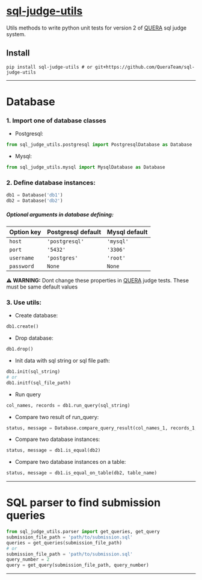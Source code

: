 # [sql-judge-utils](https://pypi.org/project/sql-judge-utils)

Utils methods to write python unit tests for version 2 of [QUERA](https://quera.ir) sql judge system.

## Install

```shell script
pip install sql-judge-utils # or git+https://github.com/QueraTeam/sql-judge-utils
```

---

# Database 
### 1. Import one of database classes
- Postgresql:
```python
from sql_judge_utils.postgresql import PostgresqlDatabase as Database
```
- Mysql:
```python
from sql_judge_utils.mysql import MysqlDatabase as Database
```

### 2. Define database instances:

```python
db1 = Database('db1')
db2 = Database('db2')
```

##### Optional arguments in database defining:
| Option key | Postgresql default | Mysql default | 
|---|---|---|
| `host` | `'postgresql'` | `'mysql'` |
| `port` | `'5432'` | `'3306'` |
| `username` | `'postgres'` | `'root'` |
| `password` | `None` | `None` |

**⚠️ WARNING:**
Dont change these properties in [QUERA](https://quera.ir) judge tests. These must be same default values 

### 3. Use utils:
- Create database:

```python
db1.create()
```

- Drop database:

```python
db1.drop()
```

- Init data with sql string or sql file path:

```python
db1.init(sql_string)
# or
db1.initf(sql_file_path)
```

- Run query

```python
col_names, records = db1.run_query(sql_string)
```

- Compare two result of run_query:

```python
status, message = Database.compare_query_result(col_names_1, records_1, col_names_2, records_2)
```

- Compare two database instances:

```python
status, message = db1.is_equal(db2)
```

- Compare two database instances on a table:

```python
status, message = db1.is_equal_on_table(db2, table_name)
```

---

# SQL parser to find submission queries

```python
from sql_judge_utils.parser import get_queries, get_query
submission_file_path = 'path/to/submission.sql'
queries = get_queries(submission_file_path)
# or
submission_file_path = 'path/to/submission.sql'
query_number = 2
query = get_query(submission_file_path, query_number)
```

--- 

